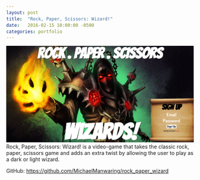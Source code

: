 ```yaml
---
layout: post
title:  "Rock, Paper, Scissors: Wizard!"
date:   2016-02-15 10:00:00 -0500
categories: portfolio
---
```


<img src="/images/rpsw.png" class="fit image">Rock, Paper, Scissors: Wizard! is a video-game that takes the classic rock, paper, scissors game and adds an extra twist by allowing the user to play as a dark or light wizard.


GitHub: https://github.com/MichaelManwaring/rock_paper_wizard
